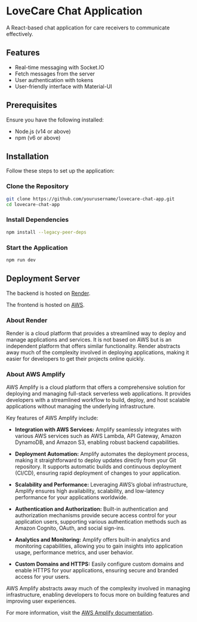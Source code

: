 # LoveCare Chat Application

A React-based chat application for care receivers to communicate effectively.

## Features

- Real-time messaging with Socket.IO
- Fetch messages from the server
- User authentication with tokens
- User-friendly interface with Material-UI

## Prerequisites

Ensure you have the following installed:

- Node.js (v14 or above)
- npm (v6 or above)

## Installation

Follow these steps to set up the application:

### Clone the Repository

```bash
git clone https://github.com/yourusername/lovecare-chat-app.git
cd lovecare-chat-app
```

### Install Dependencies

```bash
npm install --legacy-peer-deps
```

### Start the Application
```bash
npm run dev 
```


## Deployment Server

The backend is hosted on [Render](https://render.com/).

The frontend is hosted on [AWS](https://aws.amazon.com/).

### About Render

Render is a cloud platform that provides a streamlined way to deploy and manage applications and services. It is not based on AWS but is an independent platform that offers similar functionality. Render abstracts away much of the complexity involved in deploying applications, making it easier for developers to get their projects online quickly.

### About AWS Amplify

AWS Amplify is a cloud platform that offers a comprehensive solution for deploying and managing full-stack serverless web applications. It provides developers with a streamlined workflow to build, deploy, and host scalable applications without managing the underlying infrastructure.

Key features of AWS Amplify include:

- **Integration with AWS Services:** Amplify seamlessly integrates with various AWS services such as AWS Lambda, API Gateway, Amazon DynamoDB, and Amazon S3, enabling robust backend capabilities.

- **Deployment Automation:** Amplify automates the deployment process, making it straightforward to deploy updates directly from your Git repository. It supports automatic builds and continuous deployment (CI/CD), ensuring rapid deployment of changes to your application.

- **Scalability and Performance:** Leveraging AWS’s global infrastructure, Amplify ensures high availability, scalability, and low-latency performance for your applications worldwide.

- **Authentication and Authorization:** Built-in authentication and authorization mechanisms provide secure access control for your application users, supporting various authentication methods such as Amazon Cognito, OAuth, and social sign-ins.

- **Analytics and Monitoring:** Amplify offers built-in analytics and monitoring capabilities, allowing you to gain insights into application usage, performance metrics, and user behavior.

- **Custom Domains and HTTPS:** Easily configure custom domains and enable HTTPS for your applications, ensuring secure and branded access for your users.

AWS Amplify abstracts away much of the complexity involved in managing infrastructure, enabling developers to focus more on building features and improving user experiences.

For more information, visit the [AWS Amplify documentation](https://docs.amplify.aws/).
